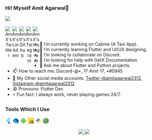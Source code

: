 ### Hi! Myself Amit Agarwal👋

![](https://gpvc.arturio.dev/aamit2267)
<p align="center">
<a href="https://twitter.com/amitagarwal2312">
  <img align="left" alt="Amit's Twitter" width="22px" src="https://cdn.jsdelivr.net/npm/simple-icons@v3/icons/twitter.svg" />
</a>
<a href="https://linkedin.com/in/amit-agarwal-34b2281ab">
  <img align="left" alt="Amit's Linkdein" width="22px" src="https://cdn.jsdelivr.net/npm/simple-icons@v3/icons/linkedin.svg" />
</a>
<a href="https://github.com/aamit2267">
  <img align="left" alt="Amit's Github" width="22px" src="https://cdn.jsdelivr.net/npm/simple-icons@v3/icons/github.svg" />
</a>
<a href="https://t.me/aamit2267">
  <img align="left" alt="Amit's Telegram" width="22px" src="https://cdn.jsdelivr.net/npm/simple-icons@v3/icons/telegram.svg" />
</a>
<a href="https://instagram.com/amitagarwal2312">
  <img align="left" alt="Amit's Instagram" width="22px" src="https://cdn.jsdelivr.net/npm/simple-icons@v3/icons/instagram.svg" />
</a>
</p>
<br>
<br>

- 🔭 I’m currently working on Cabme (A Taxi App). 
- 🌱 I’m currently learning Flutter and UI/UX designing. 
- 👯 I’m looking to collaborate on Discord.
- 🤔 I’m looking for help with GetX Documentation.
- 💬 Ask me about Flutter and Python projects.
- 📫 How to reach me: Discord-@*•.¸♡ Amit ♡¸.•*#0945
- 📮 My Other social media accounts: [Twitter-@amitagarwal2312](https://twitter.com/amitagarwal2312?s=09), [Instagram-@amitagarwal2312](https://instagram.com/amitagarwal2312) 
- 😄 Pronouns: Flutter Dev
- ⚡ Fun fact: I always work, never playing games 24/7.

### Tools Which I Use

<code><img height="20" src="https://raw.githubusercontent.com/github/explore/80688e429a7d4ef2fca1e82350fe8e3517d3494d/topics/flutter/flutter.png"></code>
<code><img height="20" src="https://raw.githubusercontent.com/github/explore/80688e429a7d4ef2fca1e82350fe8e3517d3494d/topics/dart/dart.png"></code>
<code><img height="20" src="https://raw.githubusercontent.com/github/explore/80688e429a7d4ef2fca1e82350fe8e3517d3494d/topics/android/android.png"></code>
<code><img height="20" src="https://raw.githubusercontent.com/github/explore/80688e429a7d4ef2fca1e82350fe8e3517d3494d/topics/javascript/javascript.png"></code>
<code><img height="20" src="https://raw.githubusercontent.com/github/explore/80688e429a7d4ef2fca1e82350fe8e3517d3494d/topics/python/python.png"></code>
<code><img height="20" src="https://raw.githubusercontent.com/github/explore/80688e429a7d4ef2fca1e82350fe8e3517d3494d/topics/nodejs/nodejs.png"></code>

<p align="center">
<a href="https://github.com/aamit2267">
  <img height="180em" src="https://github-readme-stats-eight-theta.vercel.app/api?username=aamit2267&show_icons=true&theme=algolia&include_all_commits=true&count_private=true"/>
  <img height="180em" src="https://github-readme-stats-eight-theta.vercel.app/api/top-langs/?username=aamit2267&layout=compact&langs_count=8&theme=algolia"/>
</a>
</p>
